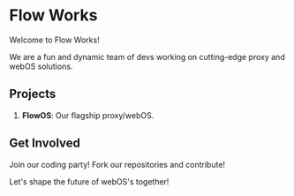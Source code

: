 # Flow Works

Welcome to Flow Works!

We are a fun and dynamic team of devs working on cutting-edge proxy and webOS solutions.

## Projects

1. **FlowOS**: Our flagship proxy/webOS.

## Get Involved

Join our coding party! Fork our repositories and contribute!

Let's shape the future of webOS's together!
